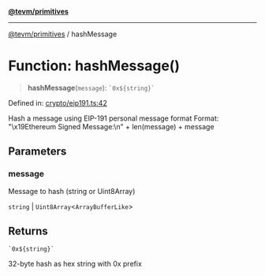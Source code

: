 [**@tevm/primitives**](../README.md)

***

[@tevm/primitives](../globals.md) / hashMessage

# Function: hashMessage()

> **hashMessage**(`message`): `` `0x${string}` ``

Defined in: [crypto/eip191.ts:42](https://github.com/evmts/primitives/blob/main/src/crypto/eip191.ts#L42)

Hash a message using EIP-191 personal message format
Format: "\x19Ethereum Signed Message:\n" + len(message) + message

## Parameters

### message

Message to hash (string or Uint8Array)

`string` | `Uint8Array`\<`ArrayBufferLike`\>

## Returns

`` `0x${string}` ``

32-byte hash as hex string with 0x prefix
